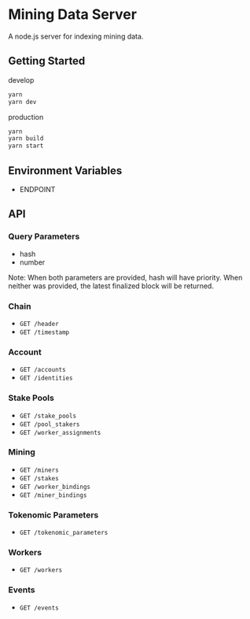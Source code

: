 # Mining Data Server

A node.js server for indexing mining data.

## Getting Started

develop

```sh
yarn
yarn dev
```

production

```sh
yarn
yarn build
yarn start
```

## Environment Variables

- ENDPOINT

## API

### Query Parameters

- hash
- number

Note: When both parameters are provided, hash will have priority. When neither was provided, the latest finalized block will be returned.

### Chain

- `GET /header`
- `GET /timestamp`

### Account
- `GET /accounts`
- `GET /identities`

### Stake Pools

- `GET /stake_pools`
- `GET /pool_stakers`
- `GET /worker_assignments`

### Mining

- `GET /miners`
- `GET /stakes`
- `GET /worker_bindings`
- `GET /miner_bindings`

### Tokenomic Parameters

- `GET /tokenomic_parameters`

### Workers

- `GET /workers`

### Events

- `GET /events`
